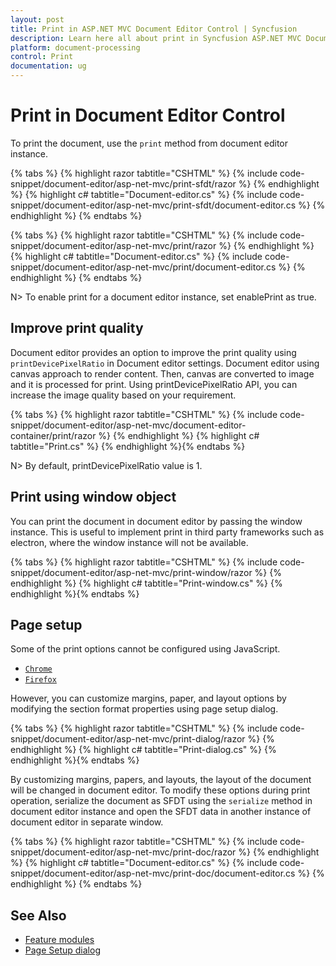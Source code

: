 ```yaml
---
layout: post
title: Print in ASP.NET MVC Document Editor Control | Syncfusion
description: Learn here all about print in Syncfusion ASP.NET MVC Document Editor control of Syncfusion Essential JS 2 and more.
platform: document-processing
control: Print
documentation: ug
---
```



# Print in Document Editor Control

To print the document, use the `print` method from document editor instance.


{% tabs %}
{% highlight razor tabtitle="CSHTML" %}
{% include code-snippet/document-editor/asp-net-mvc/print-sfdt/razor %}
{% endhighlight %}
{% highlight c# tabtitle="Document-editor.cs" %}
{% include code-snippet/document-editor/asp-net-mvc/print-sfdt/document-editor.cs %}
{% endhighlight %}
{% endtabs %}




{% tabs %}
{% highlight razor tabtitle="CSHTML" %}
{% include code-snippet/document-editor/asp-net-mvc/print/razor %}
{% endhighlight %}
{% highlight c# tabtitle="Document-editor.cs" %}
{% include code-snippet/document-editor/asp-net-mvc/print/document-editor.cs %}
{% endhighlight %}
{% endtabs %}



N> To enable print for a document editor instance, set enablePrint as true.

## Improve print quality

Document editor provides an option to improve the print quality using `printDevicePixelRatio` in Document editor settings. Document editor using canvas approach to render content. Then, canvas are converted to image and it is processed for print. Using printDevicePixelRatio API, you can increase the image quality based on your requirement.


{% tabs %}
{% highlight razor tabtitle="CSHTML" %}
{% include code-snippet/document-editor/asp-net-mvc/document-editor-container/print/razor %}
{% endhighlight %}
{% highlight c# tabtitle="Print.cs" %}
{% endhighlight %}{% endtabs %}



N> By default, printDevicePixelRatio value is 1.

## Print using window object

You can print the document in document editor by passing the window instance. This is useful to implement print in third party frameworks such as electron, where the window instance will not be available.


{% tabs %}
{% highlight razor tabtitle="CSHTML" %}
{% include code-snippet/document-editor/asp-net-mvc/print-window/razor %}
{% endhighlight %}
{% highlight c# tabtitle="Print-window.cs" %}
{% endhighlight %}{% endtabs %}



## Page setup

Some of the print options cannot be configured using JavaScript.

* [`Chrome`](https://support.google.com/chrome/answer/1069693?hl=en&visit_id=1-636335333734668335-3165046395&rd=1)
* [`Firefox`](https://support.mozilla.org/en-US/kb/how-print-web-pages-firefox)

However, you can customize margins, paper, and layout options by modifying the section format properties using page setup dialog.


{% tabs %}
{% highlight razor tabtitle="CSHTML" %}
{% include code-snippet/document-editor/asp-net-mvc/print-dialog/razor %}
{% endhighlight %}
{% highlight c# tabtitle="Print-dialog.cs" %}
{% endhighlight %}{% endtabs %}



By customizing margins, papers, and layouts, the layout of the document will be changed in document editor. To modify these options during print operation, serialize the document as SFDT using the `serialize` method in document editor instance and open the SFDT data in another instance of document editor in separate window.


{% tabs %}
{% highlight razor tabtitle="CSHTML" %}
{% include code-snippet/document-editor/asp-net-mvc/print-doc/razor %}
{% endhighlight %}
{% highlight c# tabtitle="Document-editor.cs" %}
{% include code-snippet/document-editor/asp-net-mvc/print-doc/document-editor.cs %}
{% endhighlight %}
{% endtabs %}



## See Also

* [Feature modules](./feature-module)
* [Page Setup dialog](./dialog#page-setup-dialog)
